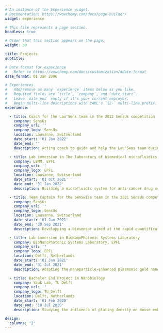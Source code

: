 ```yaml
---
# An instance of the Experience widget.
# Documentation: https://wowchemy.com/docs/page-builder/
widget: experience

# This file represents a page section.
headless: true

# Order that this section appears on the page.
weight: 30

title: Projects
subtitle:

# Date format for experience
#   Refer to https://wowchemy.com/docs/customization/#date-format
date_format: 01 Jan 2006

# Experiences.
#   Add/remove as many `experience` items below as you like.
#   Required fields are `title`, `company`, and `date_start`.
#   Leave `date_end` empty if it's your current employer.
#   Begin multi-line descriptions with YAML's `|2-` multi-line prefix.
experience:

  - title: Coach for the Lau'Sens team in the 2022 SensUs competition
    company: SensUs
    company_url: ''
    company_logo: SensUs
    location: Lausanne, Switserland
    date_start: '01 Jan 2022'
    date_end: ''
    description: Acting coach to guide and help the Lau'Sens team during the development of their biosensor in 2022 SensUs competition.the.          

  - title: Lab immersion in The laboratory of biomedical microfluidics (LBMM)
    company: LBMM, EPFL
    company_url: ''
    company_logo: EPFL
    location: Lausanne, Switserland
    date_start: '01 Oct 2021'
    date_end: '31 Jan 2022'
    description: Building a microfluidic system for anti‑cancer drug screening.

  - title: Team Captain for the SenSwiss team in the 2021 SensUs competition
    company: SensUs
    company_url: ''
    company_logo: SensUs
    location: Lausanne, Switserland
    date_start: '01 Jan 2021'
    date_end: '30 Sep 2021'
    description: Developping a biosensor aimed at the rapid quantification of Hemagglutinin‑1 concentration in saliva.          

  - title: Lab immersion in BioNanoPhotonic Systems Laboratory
    company: BioNanoPhotonic Systems Laboratory, EPFL
    company_url: ''
    company_logo: EPFL
    location: Delft, Netherlands
    date_start: '01 Jan 2021'
    date_end: '31 Jul 2021'
    description: Adapting the nanoparticle‑enhanced plasmonic gold nanohole array sensing to salivary body fluids as well as developing and building of a microfluidic cartridge to decrease time of detection.

  - title: Bachelor End Project in Nanobiology
    company: Youk Lab, TU Delft
    company_url: ''
    company_logo: TU_Delft
    location: Delft, Netherlands
    date_start: '01 Feb 2020'
    date_end: '10 Jul 2020'
    description: Studying the influence of plating density on mouse embryonic stem cell survival and differentiation into neural precursors.

design:
  columns: '2'
---
```

